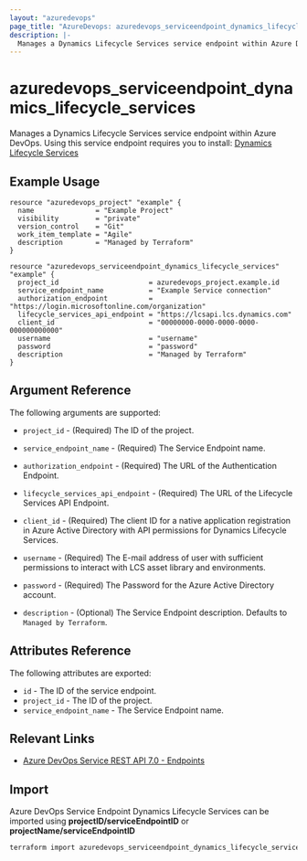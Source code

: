 ```yaml
---
layout: "azuredevops"
page_title: "AzureDevops: azuredevops_serviceendpoint_dynamics_lifecycle_services"
description: |-
  Manages a Dynamics Lifecycle Services service endpoint within Azure DevOps organization.
---
```


# azuredevops_serviceendpoint_dynamics_lifecycle_services

Manages a Dynamics Lifecycle Services service endpoint within Azure DevOps. Using this service endpoint requires you to install: [Dynamics Lifecycle Services](https://marketplace.visualstudio.com/items?itemName=Dyn365FinOps.dynamics365-finops-tools)

## Example Usage

```hcl
resource "azuredevops_project" "example" {
  name               = "Example Project"
  visibility         = "private"
  version_control    = "Git"
  work_item_template = "Agile"
  description        = "Managed by Terraform"
}

resource "azuredevops_serviceendpoint_dynamics_lifecycle_services" "example" {
  project_id                      = azuredevops_project.example.id
  service_endpoint_name           = "Example Service connection"
  authorization_endpoint          = "https://login.microsoftonline.com/organization"
  lifecycle_services_api_endpoint = "https://lcsapi.lcs.dynamics.com"
  client_id                       = "00000000-0000-0000-0000-000000000000"
  username                        = "username"
  password                        = "password"
  description                     = "Managed by Terraform"
}
```

## Argument Reference

The following arguments are supported:

* `project_id` - (Required) The ID of the project.

* `service_endpoint_name` - (Required) The Service Endpoint name.

* `authorization_endpoint` - (Required) The URL of the Authentication Endpoint.

* `lifecycle_services_api_endpoint` - (Required) The URL of the Lifecycle Services API Endpoint.

* `client_id` - (Required) The client ID for a native application registration in Azure Active Directory with API permissions for Dynamics Lifecycle Services.
 
* `username` - (Required) The E-mail address of user with sufficient permissions to interact with LCS asset library and environments.

* `password` - (Required) The Password for the Azure Active Directory account.

* `description` - (Optional) The Service Endpoint description. Defaults to `Managed by Terraform`.

## Attributes Reference

The following attributes are exported:

- `id` - The ID of the service endpoint.
- `project_id` - The ID of the project.
- `service_endpoint_name` - The Service Endpoint name.

## Relevant Links

- [Azure DevOps Service REST API 7.0 - Endpoints](https://docs.microsoft.com/en-us/rest/api/azure/devops/serviceendpoint/endpoints?view=azure-devops-rest-7.0)

## Import

Azure DevOps Service Endpoint Dynamics Lifecycle Services can be imported using **projectID/serviceEndpointID** or **projectName/serviceEndpointID**

```sh
terraform import azuredevops_serviceendpoint_dynamics_lifecycle_services.example 00000000-0000-0000-0000-000000000000/00000000-0000-0000-0000-000000000000
```
